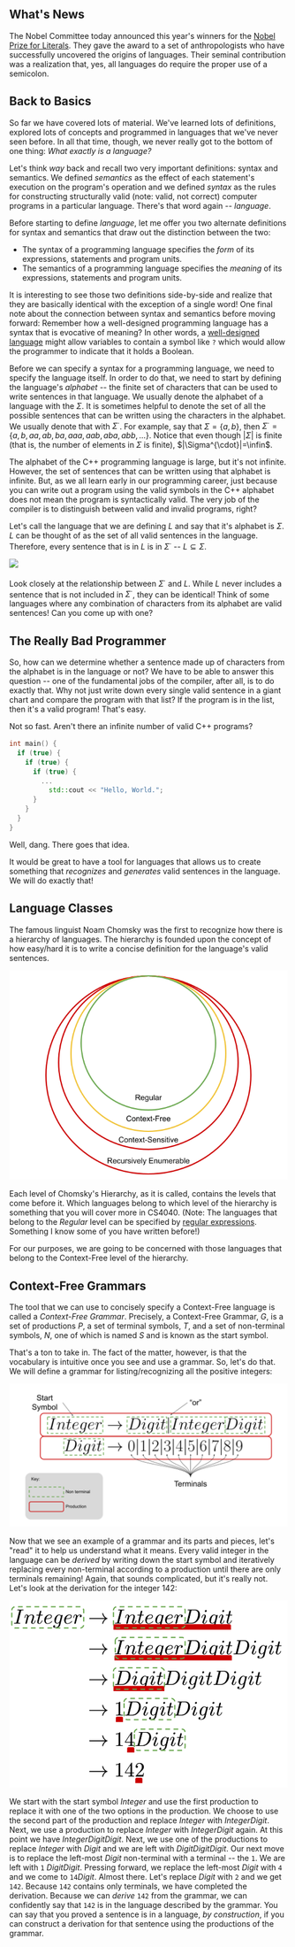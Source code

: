 ## What's News
The Nobel Committee today announced this year's winners for the [Nobel Prize for Literals](https://www.nobelprize.org/prizes/lists/all-nobel-prizes-in-literature/). They gave the award to a set of anthropologists who have successfully uncovered the origins of languages. Their seminal contribution was a realization that, yes, all languages do require the proper use of a semicolon.

## Back to Basics
So far we have covered lots of material. We've learned lots of definitions, explored lots of concepts and programmed in languages that we've never seen before. In all that time, though, we never really got to the bottom of one thing: _What exactly is a language?_

Let's think _way_ back and recall two very important definitions: syntax and semantics. We defined _semantics_ as the effect of each statement's execution on the program's operation and we defined _syntax_ as the rules for constructing structurally valid (note: valid, not correct) computer programs in a particular language. There's that word again -- _language_.

Before starting to define _language_, let me offer you two alternate definitions for syntax and semantics that draw out the distinction between the two:

*   The syntax of a programming language specifies the _form_ of its expressions, statements and program units.
*   The semantics of a programming language specifies the _meaning_ of its expressions, statements and program units.

It is interesting to see those two definitions side-by-side and realize that they are basically identical with the exception of a single word! One final note about the connection between syntax and semantics before moving forward: Remember how a well-designed programming language has a syntax that is evocative of meaning? In other words, a [well-designed language](https://stackoverflow.com/questions/1345843/what-does-the-question-mark-at-the-end-of-a-method-name-mean-in-ruby) might allow variables to contain a symbol like `?` which would allow the programmer to indicate that it holds a Boolean.

Before we can specify a syntax for a programming language, we need to specify the language itself. In order to do that, we need to start by defining the language's _alphabet_ -- the finite set of characters that can be used to write sentences in that language. We usually denote the alphabet of a language with the $\Sigma$. It is sometimes helpful to denote the set of all the possible sentences that can be written using the characters in the alphabet. We usually denote that with $\Sigma^{\cdot}$. For example, say that $\Sigma=\{a, b\}$, then $\Sigma^{\cdot}=\{a, b, aa, ab, ba, aaa, aab, aba, abb, \ldots \}$. Notice that even though $|\Sigma|$ is finite (that is, the number of elements in $\Sigma$ is finite), $|\Sigma^{\cdot}|=\infin$.

The alphabet of the C++ programming language is large, but it's not infinite. However, the set of sentences that can be written using that alphabet is infinite. But, as we all learn early in our programming career, just because you can write out a program using the valid symbols in the C++ alphabet does not mean the program is syntactically valid. The very job of the compiler is to distinguish between valid and invalid programs, right?

Let's call the language that we are defining $L$ and say that it's alphabet is $\Sigma$. $L$ can be thought of as the set of all valid sentences in the language. Therefore, every sentence that is in $L$ is in $\Sigma^{\cdot}$ -- $L \subseteq \Sigma$.

![](./graphics/LIsASubsetOfE%20.png)

Look closely at the relationship between $\Sigma^{\cdot}$ and $L$. While $L$ never includes a sentence that is not included in $\Sigma^{\cdot}$, they can be identical! Think of some languages where any combination of characters from its alphabet are valid sentences! Can you come up with one?

## The Really Bad Programmer

So, how can we determine whether a sentence made up of characters from the alphabet is in the language or not? We have to be able to answer this question -- one of the fundamental jobs of the compiler, after all, is to do exactly that. Why not just write down every single valid sentence in a giant chart and compare the program with that list? If the program is in the list, then it's a valid program! That's easy.

Not so fast. Aren't there an infinite number of valid C++ programs?

```C++
int main() {
  if (true) {
    if (true) {
      if (true) {
        ...
          std::cout << "Hello, World.";
      }   
    } 
  } 
} 
```

Well, dang. There goes that idea.

It would be great to have a tool for languages that allows us to create something that _recognizes_ and _generates_ valid sentences in the language. We will do exactly that!

## Language Classes

The famous linguist Noam Chomsky was the first to recognize how there is a hierarchy of languages. The hierarchy is founded upon the concept of how easy/hard it is to write a concise definition for the language's valid sentences.

![](./graphics/ChomskyHierarchy.png)

Each level of Chomsky's Hierarchy, as it is called, contains the levels that come before it. Which languages belong to which level of the hierarchy is something that you will cover more in CS4040. (Note: The languages that belong to the _Regular_ level can be specified by [regular expressions](https://en.wikipedia.org/wiki/Regular_expression). Something I know some of you have written before!)

For our purposes, we are going to be concerned with those languages that belong to the Context-Free level of the hierarchy.

## Context-Free Grammars

The tool that we can use to concisely specify a Context-Free language is called a _Context-Free Grammar_. Precisely, a Context-Free Grammar, $G$, is a set of productions $P$, a set of terminal symbols, $T$, and a set of non-terminal symbols, $N$, one of which is named $S$ and is known as the start symbol.

That's a ton to take in. The fact of the matter, however, is that the vocabulary is intuitive once you see and use a grammar. So, let's do that. We will define a grammar for listing/recognizing all the positive integers:

![](./graphics/IntegerGrammarTerminologyLabeled.png)

Now that we see an example of a grammar and its parts and pieces, let's "read" it to help us understand what it means. Every valid integer in the language can be _derived_ by writing down the start symbol and iteratively replacing every non-terminal according to a production until there are only terminals remaining! Again, that sounds complicated, but it's really not. Let's look at the derivation for the integer 142:

![](./graphics/IntegerGrammarDerivation.png)

We start with the start symbol $Integer$ and use the first production to replace it with one of the two options in the production. We choose to use the second part of the production and replace $Integer$ with $Integer Digit$. Next, we use a production to replace $Integer$ with $Integer Digit$ again. At this point we have $Integer Digit Digit$. Next, we use one of the productions to replace $Integer$ with $Digit$ and we are left with $Digit Digit Digit$. Our next move is to replace the left-most $Digit$ non-terminal with a terminal -- the `1`. We are left with `1` $Digit Digit$. Pressing forward, we replace the left-most $Digit$ with `4` and we come to `14`$Digit$. Almost there. Let's replace $Digit$ with `2` and we get `142`. Because `142` contains only terminals, we have completed the derivation. Because we can $derive$ `142` from the grammar, we can confidently say that `142` is in the language described by the grammar. You can say that you proved a sentence is in a language, _by construction_, if you can construct a derivation for that sentence using the productions of the grammar.